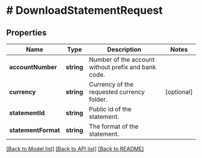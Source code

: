 # # DownloadStatementRequest

## Properties

Name | Type | Description | Notes
------------ | ------------- | ------------- | -------------
**accountNumber** | **string** | Number of the account without prefix and bank code. |
**currency** | **string** | Currency of the requested currency folder. | [optional]
**statementId** | **string** | Public id of the statement. |
**statementFormat** | **string** | The format of the statement. |

[[Back to Model list]](../../README.md#models) [[Back to API list]](../../README.md#endpoints) [[Back to README]](../../README.md)
